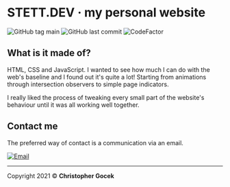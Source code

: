 # **STETT.DEV** &middot; my personal website

![GitHub tag main](https://img.shields.io/github/v/tag/stettdev/website?label=version) ![GitHub last commit](https://img.shields.io/github/last-commit/stettdev/website) ![CodeFactor](https://www.codefactor.io/repository/github/stettdev/website/badge)
## **What is it made of?**

HTML, CSS and JavaScript. I wanted to see how much I can do with the web's baseline and I found out it's quite a lot! Starting from animations through intersection observers to simple page indicators.

I really liked the process of tweaking every small part of the website's behaviour until it was all working well together.

## **Contact me**

The preferred way of contact is a communication via an email.

[![Email](https://img.shields.io/badge/email-contact@stett.dev-731C7F?logo=minutemailer&logoColor=fff)](mailto:contact@stett.dev)

---

Copyright 2021 &copy; **Christopher Gocek**
